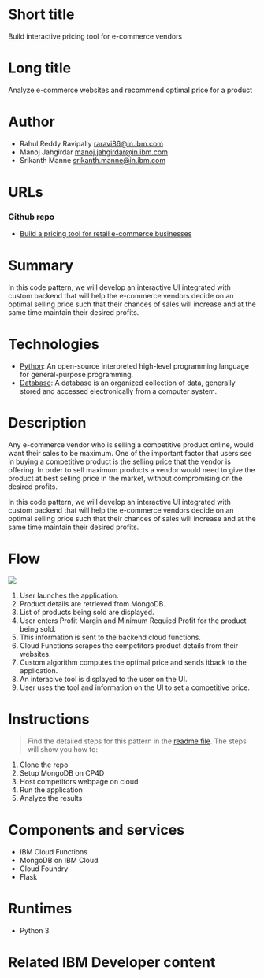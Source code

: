 # Short title

Build interactive pricing tool for e-commerce vendors

# Long title

Analyze e-commerce websites and recommend optimal price for a product

# Author

* Rahul Reddy Ravipally <raravi86@in.ibm.com>
* Manoj Jahgirdar <manoj.jahgirdar@in.ibm.com>
* Srikanth Manne <srikanth.manne@in.ibm.com>

# URLs

### Github repo

* [Build a pricing tool for retail e-commerce businesses](https://github.com/IBM/analyze_ecommerce_websites_and_recommend_optimal_price)

# Summary

In this code pattern, we will develop an interactive UI integrated with custom backend that will help the e-commerce vendors decide on an optimal selling price such that their chances of sales will increase and at the same time maintain their desired profits.

# Technologies

* [Python](https://en.wikipedia.org/wiki/Python_(programming_language)): An open-source interpreted high-level programming language for general-purpose programming.
* [Database](https://en.wikipedia.org/wiki/Database): A database is an organized collection of data, generally stored and accessed electronically from a computer system.

# Description

Any e-commerce vendor who is selling a competitive product online, would want their sales to be maximum. One of the important factor that users see in buying a competitive product is the selling price that the vendor is offering. In order to sell maximum products a vendor would need to give the product at best selling price in the market, without compromising on the desired profits.

In this code pattern, we will develop an interactive UI integrated with custom backend that will help the e-commerce vendors decide on an optimal selling price such that their chances of sales will increase and at the same time maintain their desired profits.

# Flow

![](doc/images/Architecture.png)

  1. User launches the application.
  2. Product details are retrieved from MongoDB.
  3. List of products being sold are displayed.
  4. User enters Profit Margin and Minimum Requied Profit for the product being sold.
  5. This information is sent to the backend cloud functions.
  6. Cloud Functions scrapes the competitors product details from their websites.
  7. Custom algorithm computes the optimal price and sends itback to the application.
  8. An interacive tool is displayed to the user on the UI.
  9. User uses the tool and information on the UI to set a competitive price.


# Instructions

> Find the detailed steps for this pattern in the [readme file](https://github.com/IBM/movie_ticket_booking_application_using_crunchydb/blob/master/README.md). The steps will show you how to:

1. Clone the repo
2. Setup MongoDB on CP4D
3. Host competitors webpage on cloud
4. Run the application
5. Analyze the results


# Components and services

* IBM Cloud Functions
* MongoDB on IBM Cloud
* Cloud Foundry
* Flask

# Runtimes

* Python 3

# Related IBM Developer content
